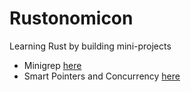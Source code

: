 # Rustonomicon

Learning Rust by building mini-projects

- Minigrep [here](./minigrep)
- Smart Pointers and Concurrency [here](./pointers_and_concurrency)
